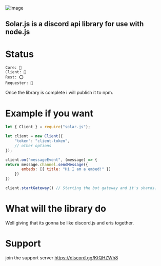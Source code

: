 ![image](https://user-images.githubusercontent.com/61085765/119387687-47770c80-bc97-11eb-9685-14d78d51be88.png)


## Solar.js is a discord api library for use with node.js

# Status
```
Core: 🔴
Client: 🔴
Rest: ⭕
Requester: 🔵
```

Once the library is complete i will publish it to npm.

# Example if you want
```js
let { Client } = require("solar.js");

let client = new Client({
    "token": "client-token",
    // other options 
});

client.on("messageEvent", (message) => {
return message.channel.sendMessage({
       embeds: [{ title: "Hi I am a embed!" }]
    })
})

client.startGateway() // Starting the bot gateway and it's shards.
```

# What will the library do
Well giving that its gonna be like discord.js and eris together.  

# Support
join the support server https://discord.gg/KtQHZWh8

